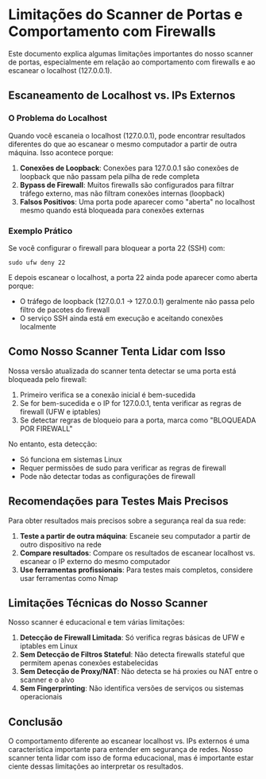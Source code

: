 # Limitações do Scanner de Portas e Comportamento com Firewalls

Este documento explica algumas limitações importantes do nosso scanner de portas, especialmente em relação ao comportamento com firewalls e ao escanear o localhost (127.0.0.1).

## Escaneamento de Localhost vs. IPs Externos

### O Problema do Localhost

Quando você escaneia o localhost (127.0.0.1), pode encontrar resultados diferentes do que ao escanear o mesmo computador a partir de outra máquina. Isso acontece porque:

1. **Conexões de Loopback**: Conexões para 127.0.0.1 são conexões de loopback que não passam pela pilha de rede completa
2. **Bypass de Firewall**: Muitos firewalls são configurados para filtrar tráfego externo, mas não filtram conexões internas (loopback)
3. **Falsos Positivos**: Uma porta pode aparecer como "aberta" no localhost mesmo quando está bloqueada para conexões externas

### Exemplo Prático

Se você configurar o firewall para bloquear a porta 22 (SSH) com:
```
sudo ufw deny 22
```

E depois escanear o localhost, a porta 22 ainda pode aparecer como aberta porque:
- O tráfego de loopback (127.0.0.1 → 127.0.0.1) geralmente não passa pelo filtro de pacotes do firewall
- O serviço SSH ainda está em execução e aceitando conexões localmente

## Como Nosso Scanner Tenta Lidar com Isso

Nossa versão atualizada do scanner tenta detectar se uma porta está bloqueada pelo firewall:

1. Primeiro verifica se a conexão inicial é bem-sucedida
2. Se for bem-sucedida e o IP for 127.0.0.1, tenta verificar as regras de firewall (UFW e iptables)
3. Se detectar regras de bloqueio para a porta, marca como "BLOQUEADA POR FIREWALL"

No entanto, esta detecção:
- Só funciona em sistemas Linux
- Requer permissões de sudo para verificar as regras de firewall
- Pode não detectar todas as configurações de firewall

## Recomendações para Testes Mais Precisos

Para obter resultados mais precisos sobre a segurança real da sua rede:

1. **Teste a partir de outra máquina**: Escaneie seu computador a partir de outro dispositivo na rede
2. **Compare resultados**: Compare os resultados de escanear localhost vs. escanear o IP externo do mesmo computador
3. **Use ferramentas profissionais**: Para testes mais completos, considere usar ferramentas como Nmap

## Limitações Técnicas do Nosso Scanner

Nosso scanner é educacional e tem várias limitações:

1. **Detecção de Firewall Limitada**: Só verifica regras básicas de UFW e iptables em Linux
2. **Sem Detecção de Filtros Stateful**: Não detecta firewalls stateful que permitem apenas conexões estabelecidas
3. **Sem Detecção de Proxy/NAT**: Não detecta se há proxies ou NAT entre o scanner e o alvo
4. **Sem Fingerprinting**: Não identifica versões de serviços ou sistemas operacionais

## Conclusão

O comportamento diferente ao escanear localhost vs. IPs externos é uma característica importante para entender em segurança de redes. Nosso scanner tenta lidar com isso de forma educacional, mas é importante estar ciente dessas limitações ao interpretar os resultados.
